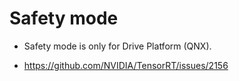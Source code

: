 # Safety mode

+ Safety mode is only for Drive Platform (QNX).

+ https://github.com/NVIDIA/TensorRT/issues/2156
